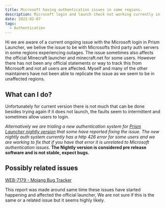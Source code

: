 ```yaml
---
title: Microsoft having authentication issues in some regions.
description: Microsoft login and launch check not working currently in launcher, affects other launchers and official launcher in somes cases.
date: 2022-02-07
tags:
  - Authentication
---
```

Hi we are aware of a current ongoing issue with the Microsoft login in Prism Launcher, we belive the issue to be with Microsofts third party auth servers in some regions experiencing outages.
The issue sometimes also affects the official Minecraft launcher and minecraft.net for some users.
However there has not been any official statements or way to track this from Microsoft and not all users are affected.
Myself and many of the other maintainers have not been able to replicate the issue as we seem to be in unaffected regions.

## What can I do?

Unfortunately for current version there is not much that can be done besides trying again if it does not launch, the faults seem to intermittent and sometimes allow users to login.

*Alternatively we are trialing a new authentication system for [Prism Launcher nightly version](https://nightly.link/PrismLauncher/PrismLauncher/workflows/trigger_builds/develop) that some have reported fixing the issue.*
*The new nightly auth system currently has a http 426 error for some users and we are working to fix that if you have that error it is unrelated to Microsoft authentication issues.*
**The Nightly version is considered pre release software and is not stable, expect bugs.**

## Possibly related issues

[WEB-7179 - Mojang Bug Tracker](https://bugs.mojang.com/browse/WEB-7179)

This report was made around same time these issues have started happening and affected the official launcher, We are not sure if this is the same or a related issue but it seems highly likely.